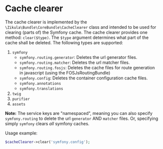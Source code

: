 # Cache clearer

The cache clearer is implemented by the `\Zikula\Bundle\CoreBundle\CacheClearer` class and intended to be used
for clearing (parts of) the Symfony cache. The cache clearer provides one method: `clear($type)`. The `$type`
argument determines what part of the cache shall be deleted. The following types are supported:

1. `symfony`
    - `symfony.routing.generator`: Deletes the url generator files.
    - `symfony.routing.matcher`:   Deletes the url matcher files.
    - `symfony.routing.fosjs`:     Deletes the cache files for route generation in javascript (using the FOSJsRoutingBundle)
    - `symfony.config`:            Deletes the container configuration cache files.
    - `symfony.annotations`
    - `symfony.translations`
2. `twig`
3. `purifier`
4. `assets`

**Note:** The service keys are "namespaced", meaning you can also specify `symfony.routing` to delete the url `generator`
AND `matcher` files. Or, specifying simply `symfony` clears *all* symfony caches.

Usage example:

```php
$cacheClearer->clear('symfony.config');
```
